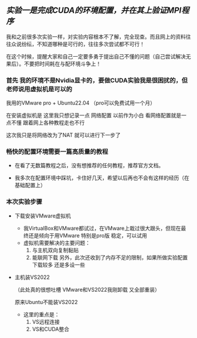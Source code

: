 ## *实验一是完成CUDA的环境配置，并在其上验证MPI程序*

我和之前很多次实验一样，对实验内容根本不了解，完全现查。而且网上的资料往往众说纷纭，不知道哪种是可行的，往往多次尝试都不可行！

在这个时候，提醒大家和自己一定要多勇于提出自己不懂的问题（自己尝试解决无果后）。不要把时间耗在与配环境斗争上！

### 首先 我的环境不是Nvidia显卡的，要做CUDA实验我是很困扰的，但老师说用虚拟机是可以的

我用的VMware pro + Ubuntu22.04 （pro可以免费试用一个月）

在安装虚拟机是 这里我只想记录一点 网络配置 以前作为小白 看网络配置就是一点不懂 跟着网上各种教程走也不行

这次我只是将网络改为了NAT 就可以进行下一步了

### 畅快的配置环境需要一篇高质量的教程

- 在看了无数篇教程之后，没有想推荐的任何教程，推荐官方文档。

- 我多次在配置环境中踩坑，卡住好几天，希望以后再也不会有这样的经历（在基础配置上）

### 本次实验步骤
- 下载安装VMware虚拟机
  - 我VirtualBox和VMware都试过，在VMware上栽过很大跟头，但现在最终还是倾向于用VMware 特别是pro版 稳定，可以试用
  - 虚拟机需要解决的主要问题：
    1. 与主机双向复制黏贴
    2. 能联网下载
       另外，此次还收到了内存不足的限制，如果所做实验配置下载较多 还是多设一些
- 主机装VS2022
  
  （此处真的很想吐槽 VMware和VS2022我刚卸载 又全部重装）
  
  原来Ubuntu不能装VS2022
    - 这里的重点是：
      1. VS远程连接
      2. VS和CUDA整合
  
    
